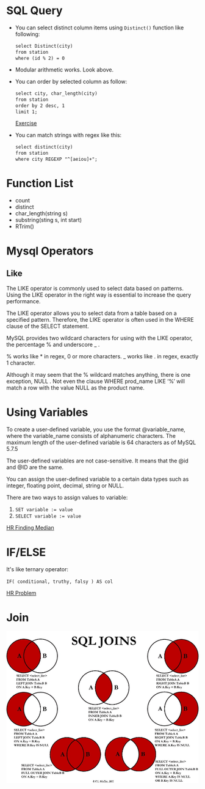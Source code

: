# SQL Query

- You can select distinct column items using `Distinct()` function like following:

  ```
  select Distinct(city)
  from station
  where (id % 2) = 0
  ```

- Modular arithmetic works. Look above.
- You can order by selected column as follow:
  ```
  select city, char_length(city)
  from station
  order by 2 desc, 1
  limit 1;
  ```

  [Exercise](https://www.hackerrank.com/challenges/weather-observation-station-5/problem)

- You can match strings with regex like this:

  ```
  select distinct(city)
  from station
  where city REGEXP "^[aeiou]+";
  ```

# Function List

- count
- distinct
- char_length(string s)
- substring(sting s, int start)
- RTrim()

# Mysql Operators

## Like

The LIKE operator is commonly used to select data based on patterns. Using the LIKE operator in the right way is essential to increase the query performance.

The LIKE operator allows you to select data from a table based on a specified pattern. Therefore, the LIKE operator is often used in the WHERE clause of the SELECT statement.

MySQL provides two wildcard characters for using with the LIKE operator, the percentage % and underscore _ .

% works like * in regex, 0 or more characters.
_ works like . in regex, exactly 1 character.

Although it may seem that the % wildcard matches anything, there is one exception, NULL . Not even the clause WHERE prod_name LIKE ‘%’ will match a row with the value NULL as the product name.

# Using Variables

To create a user-defined variable, you use the format @variable_name, where the variable_name consists of alphanumeric characters. The maximum length of the user-defined variable is 64 characters as of MySQL 5.7.5

The user-defined variables are not case-sensitive. It means that the @id and @ID are the same.

You can assign the user-defined variable to a certain data types such as integer, floating point, decimal, string or NULL.

There are two ways to assign values to variable:
1. `SET variable := value`
1. `SELECT variable := value`

[HR Finding Median](https://www.hackerrank.com/challenges/weather-observation-station-20)

# IF/ELSE

It's like ternary operator:

`IF( conditional, truthy, falsy ) AS col`

[HR Problem](https://www.hackerrank.com/challenges/the-report?h_r=next-challenge&h_v=zen)

# Join

![All possible joins](../images/join.jpg)
